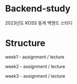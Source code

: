 # Backend-study
2023년도 KOSS 동계 백엔드 스터디

# Structure
  
  week1 - assignment / lecture 

  week2 - assignment / lecture 

  week3 - assignment / lecture 
